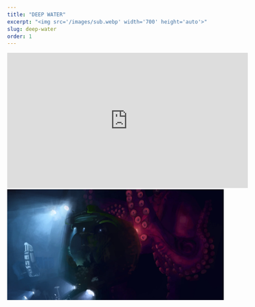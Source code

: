 ```yaml
---
title: "DEEP WATER"
excerpt: "<img src='/images/sub.webp' width='700' height='auto'>"
slug: deep-water
order: 1
---
```

<iframe width="560" height="315" src="https://www.youtube.com/embed/QTdj6nn40V0?si=LoijRuowtZiUlT-3" title="YouTube video player" frameborder="0" allow="accelerometer; autoplay; clipboard-write; encrypted-media; gyroscope; picture-in-picture; web-share" referrerpolicy="strict-origin-when-cross-origin" allowfullscreen></iframe>

<img src='/images/sub.webp'>